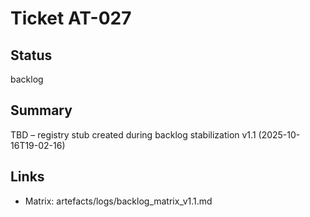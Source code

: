 # Ticket AT-027

## Status
backlog

## Summary
TBD – registry stub created during backlog stabilization v1.1 (2025-10-16T19-02-16)

## Links
- Matrix: artefacts/logs/backlog_matrix_v1.1.md
